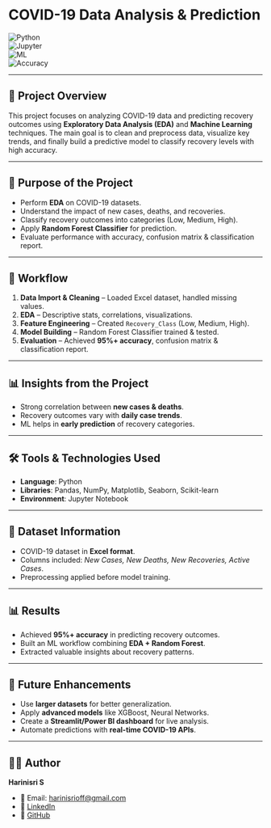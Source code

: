 # COVID-19 Data Analysis & Prediction  

![Python](https://img.shields.io/badge/Python-3.8%2B-blue)  
![Jupyter](https://img.shields.io/badge/Notebook-Jupyter-orange)  
![ML](https://img.shields.io/badge/Machine%20Learning-Random%20Forest-green)  
![Accuracy](https://img.shields.io/badge/Accuracy-95%25%2B-brightgreen)  

---

## 📌 Project Overview  
This project focuses on analyzing COVID-19 data and predicting recovery outcomes using **Exploratory Data Analysis (EDA)** and **Machine Learning** techniques. The main goal is to clean and preprocess data, visualize key trends, and finally build a predictive model to classify recovery levels with high accuracy.  

---

## 🎯 Purpose of the Project  
- Perform **EDA** on COVID-19 datasets.  
- Understand the impact of new cases, deaths, and recoveries.  
- Classify recovery outcomes into categories (Low, Medium, High).  
- Apply **Random Forest Classifier** for prediction.  
- Evaluate performance with accuracy, confusion matrix & classification report.  

---

## 📂 Workflow  
1. **Data Import & Cleaning** – Loaded Excel dataset, handled missing values.  
2. **EDA** – Descriptive stats, correlations, visualizations.  
3. **Feature Engineering** – Created `Recovery_Class` (Low, Medium, High).  
4. **Model Building** – Random Forest Classifier trained & tested.  
5. **Evaluation** – Achieved **95%+ accuracy**, confusion matrix & classification report.  

---

## 📊 Insights from the Project  
- Strong correlation between **new cases & deaths**.  
- Recovery outcomes vary with **daily case trends**.  
- ML helps in **early prediction** of recovery categories.  

---

## 🛠 Tools & Technologies Used  
- **Language**: Python  
- **Libraries**: Pandas, NumPy, Matplotlib, Seaborn, Scikit-learn  
- **Environment**: Jupyter Notebook  

---

## 📑 Dataset Information  
- COVID-19 dataset in **Excel format**.  
- Columns included: *New Cases, New Deaths, New Recoveries, Active Cases*.  
- Preprocessing applied before model training.  

---

## 📊 Results  
- Achieved **95%+ accuracy** in predicting recovery outcomes.  
- Built an ML workflow combining **EDA + Random Forest**.  
- Extracted valuable insights about recovery patterns.  

---

## 🚀 Future Enhancements  
- Use **larger datasets** for better generalization.  
- Apply **advanced models** like XGBoost, Neural Networks.  
- Create a **Streamlit/Power BI dashboard** for live analysis.  
- Automate predictions with **real-time COVID-19 APIs**.  

---


## 👩‍💻 Author
**Harinisri S**  
- 📧 Email: harinisrioff@gmail.com  
- 🔗 [LinkedIn](https://www.linkedin.com/in/harinisri-s)  
- 🔗 [GitHub](https://github.com/Harinisri22)  
